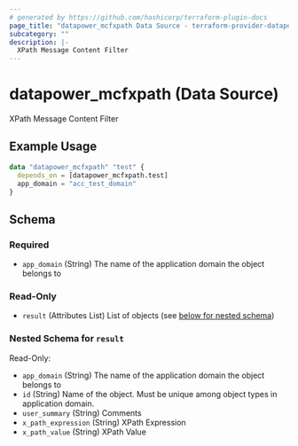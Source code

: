 ```yaml
---
# generated by https://github.com/hashicorp/terraform-plugin-docs
page_title: "datapower_mcfxpath Data Source - terraform-provider-datapower"
subcategory: ""
description: |-
  XPath Message Content Filter
---
```


# datapower_mcfxpath (Data Source)

XPath Message Content Filter

## Example Usage

```terraform
data "datapower_mcfxpath" "test" {
  depends_on = [datapower_mcfxpath.test]
  app_domain = "acc_test_domain"
}
```

<!-- schema generated by tfplugindocs -->
## Schema

### Required

- `app_domain` (String) The name of the application domain the object belongs to

### Read-Only

- `result` (Attributes List) List of objects (see [below for nested schema](#nestedatt--result))

<a id="nestedatt--result"></a>
### Nested Schema for `result`

Read-Only:

- `app_domain` (String) The name of the application domain the object belongs to
- `id` (String) Name of the object. Must be unique among object types in application domain.
- `user_summary` (String) Comments
- `x_path_expression` (String) XPath Expression
- `x_path_value` (String) XPath Value

